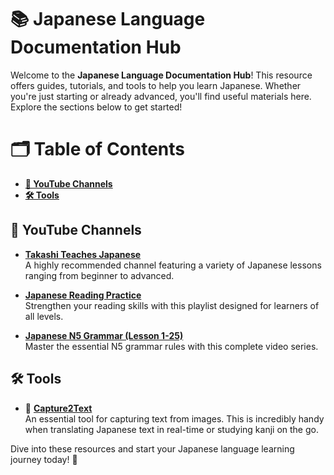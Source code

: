 # 📚 **Japanese Language Documentation Hub**

Welcome to the **Japanese Language Documentation Hub**! This resource offers guides, tutorials, and tools to help you learn Japanese. Whether you're just starting or already advanced, you'll find useful materials here. Explore the sections below to get started!



# 🗂 **Table of Contents**
- **[🎥 YouTube Channels](#-youtube-channels)**
- **[🛠 Tools](#-tools)**


## 🎥 **YouTube Channels**

- [**Takashi Teaches Japanese**](https://www.youtube.com/@Takashi_teaches_Japanese)  
  A highly recommended channel featuring a variety of Japanese lessons ranging from beginner to advanced.

- [**Japanese Reading Practice**](https://www.youtube.com/playlist?list=PLefw3goTt1CgNjT0XwUZwYokwWM86VMLI)  
  Strengthen your reading skills with this playlist designed for learners of all levels.

- [**Japanese N5 Grammar (Lesson 1-25)**](https://www.youtube.com/playlist?list=PLKOA3pgec-PYUd-aX8ArRqgfX8jvtJy6-)  
  Master the essential N5 grammar rules with this complete video series.



## 🛠 **Tools**

- 📝 [**Capture2Text**](https://capture2text.sourceforge.net/)  
  An essential tool for capturing text from images. This is incredibly handy when translating Japanese text in real-time or studying kanji on the go.



Dive into these resources and start your Japanese language learning journey today! 🚀
